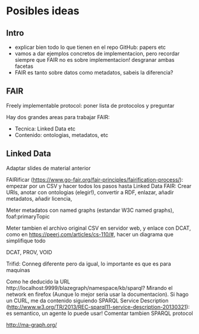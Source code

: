 # Posibles ideas

## Intro

* explicar bien todo lo que tienen en el repo GitHub: papers etc
* vamos a dar ejemplos concretos de implementacion, pero recordar siempre que FAIR no es sobre implementacion! desgranar ambas facetas
* FAIR es tanto sobre datos como metadatos, sabeis la diferencia?

## FAIR

Freely implementable protocol: poner lista de protocolos y preguntar

Hay dos grandes areas para trabajar FAIR:
* Tecnica: Linked Data etc
* Contenido: ontologias, metadatos, etc

## Linked Data

Adaptar slides de material anterior

FAIRificar (https://www.go-fair.org/fair-principles/fairification-process/): empezar por un CSV y hacer todos los pasos hasta Linked Data FAIR: Crear URIs, anotar con ontologias (elegir!), convertir a RDF, enlazar, añadir metadatos, añadir licencia, 

Meter metadatos con named graphs (estandar W3C named graphs), foaf:primaryTopic

Meter tambien el archivo original CSV en servidor web, y enlace con DCAT, como en https://peerj.com/articles/cs-110/#, hacer un diagrama que simplifique todo

DCAT, PROV, VOID

Trifid: Conneg diferente pero da igual, lo importante es que es para maquinas

Como he deducido la URL http://localhost:9999/blazegraph/namespace/kb/sparql? Mirando el network en firefox (Aunque lo mejor seria usar la documentacion). Si hago un CURL, me da contenido siguiendo SPARQL Service Description (http://www.w3.org/TR/2013/REC-sparql11-service-description-20130321): es semantico, un agente lo puede usar! Comentar tambien SPARQL protocol

http://ma-graph.org/




